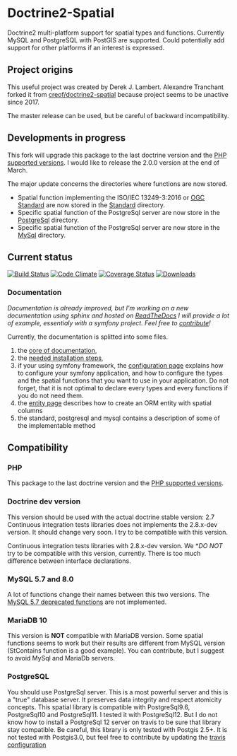 # Doctrine2-Spatial
Doctrine2 multi-platform support for spatial types and functions. 
Currently MySQL and PostgreSQL with PostGIS are supported. 
Could potentially add support for other platforms if an interest is expressed.

## Project origins
This useful project was created by Derek J. Lambert. 
Alexandre Tranchant forked it from [creof/doctrine2-spatial](https://github.com/creof/doctrine2-spatial) 
because project seems to be unactive since 2017.

The master release can be used, but be careful of backward incompatibility. 

## Developments in progress
This fork will upgrade this package to the last doctrine version and the [PHP supported versions](https://www.php.net/supported-versions.php). 
I would like to release the 2.0.0 version at the end of March.

The major update concerns the directories where functions are now stored.
* Spatial function implementing the ISO/IEC 13249-3:2016 or [OGC Standard](https://www.ogc.org/standards/sfs) are now 
stored in the [Standard](./lib/CrEOF/Spatial/ORM/Query/AST/Functions/Standard) directory.
* Specific spatial function of the PostgreSql server are now store in the 
[PostgreSql](./lib/CrEOF/Spatial/ORM/Query/AST/Functions/PostgreSql) directory.
* Specific spatial function of the PostgreSql server are now store in the 
[MySql](./lib/CrEOF/Spatial/ORM/Query/AST/Functions/MySql) directory.

## Current status
[![Build Status](https://travis-ci.org/Alexandre-T/doctrine2-spatial.svg?branch=master)](https://travis-ci.org/Alexandre-T/doctrine2-spatial)
[![Code Climate](https://codeclimate.com/github/Alexandre-T/doctrine2-spatial/badges/gpa.svg)](https://codeclimate.com/github/Alexandre-T/doctrine2-spatial)
[![Coverage Status](https://coveralls.io/repos/Alexandre-T/doctrine2-spatial/badge.svg?branch=master&service=github)](https://coveralls.io/github/Alexandre-T/doctrine2-spatial?branch=master)
[![Downloads](https://img.shields.io/packagist/dm/Alexandre-T/doctrine2-spatial.svg)](https://packagist.org/packages/Alexandre-T/doctrine2-spatial)

### Documentation

*Documentation is already improved, but I'm working on a new documentation using sphinx and hosted on [ReadTheDocs](https://www.readthedocs.io/)
I will provide a lot of example, essentialy with a symfony project. Feel free to [contribute](./CONTRIBUTING.md)!*

Currently, the documentation is splitted into some files.
1. the [core of documentation](./doc/index.md), 
2. the [needed installation steps](./doc/install.md),
3. if your using symfony framework, the [configuration page](./doc/configuration.md) explains how to configure your 
symfony application, and how to configure the types and the spatial functions that you want to use in your application.
Do not forget, that it is not optimal to declare every types and every functions if you do not need them. 
4. the [entity page](./doc/entity.md) describes how to create an ORM entity with spatial columns
5. the standard, postgresql and mysql contains a description of some of the implementable method 

Compatibility
-------------
### PHP
This package to the last doctrine version and the [PHP supported versions](https://www.php.net/supported-versions.php).

### Doctrine dev version
This version should be used with the actual doctrine stable version: 2.7
Continuous integration tests libraries does not implements the 2.8.x-dev version. It should change very soon. 
I try to be compatible with this version.

Continuous integration tests libraries with 2.8.x-dev version. We **DO NOT* try to be compatible with this version, 
currently. There is too much difference between interface declarations.

### MySQL 5.7 and 8.0
A lot of functions change their names between this two versions. The [MySQL 5.7 deprecated functions](https://stackoverflow.com/questions/60377271/why-some-spatial-functions-does-not-exists-on-my-mysql-server)
are not implemented.

### MariaDB 10
This version is **NOT** compatible with MariaDB version. Some spatial functions seems to work but their results are 
different from MySQL version (StContains function is a good example). You can contribute, but I suggest to avoid 
MySql and MariaDb servers.

### PostgreSQL
You should use PostgreSql server. This is a most powerful server and this is a "true" database server. It preserves data 
integrity and respect atomicity concepts. This spatial library is compatible with PostgreSql9.6, PostgreSql10 and 
PostgreSql11. I tested it with PostgreSql12. But I do not know how to install a PostgreSql 12 server on travis to be 
sure that library stay compatible. Be careful, this library is only tested with Postgis 2.5+. It is not tested with 
Postgis3.0, but feel free to contribute by updating the [travis configuration](./.travis.yml)
